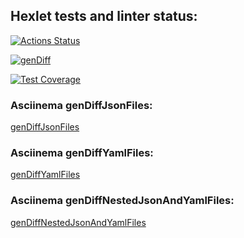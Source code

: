 ## Hexlet tests and linter status:
[![Actions Status](https://github.com/Max-climber/frontend-project-46/actions/workflows/hexlet-check.yml/badge.svg)](https://github.com/Max-climber/frontend-project-46/actions)

[![genDiff](https://github.com/Max-climber/frontend-project-46/actions/workflows/genDiff.yml/badge.svg)](https://github.com/Max-climber/frontend-project-46/actions/workflows/genDiff.yml)

[![Test Coverage](https://api.codeclimate.com/v1/badges/0f402dd28fed75220279/test_coverage)](https://codeclimate.com/github/Max-climber/frontend-project-46/test_coverage)


### Asciinema genDiffJsonFiles:

[genDiffJsonFiles](https://asciinema.org/a/JoesTXqFfDeU6vaDIvETRyIcm)

### Asciinema genDiffYamlFiles:
[genDiffYamlFiles](https://asciinema.org/a/QLuTXch9J7fnpg7uxo4BBbviG)

### Asciinema genDiffNestedJsonAndYamlFiles:
[genDiffNestedJsonAndYamlFiles](https://asciinema.org/a/Spj6BVpZATBySGrX1LQDGo7Pl)
